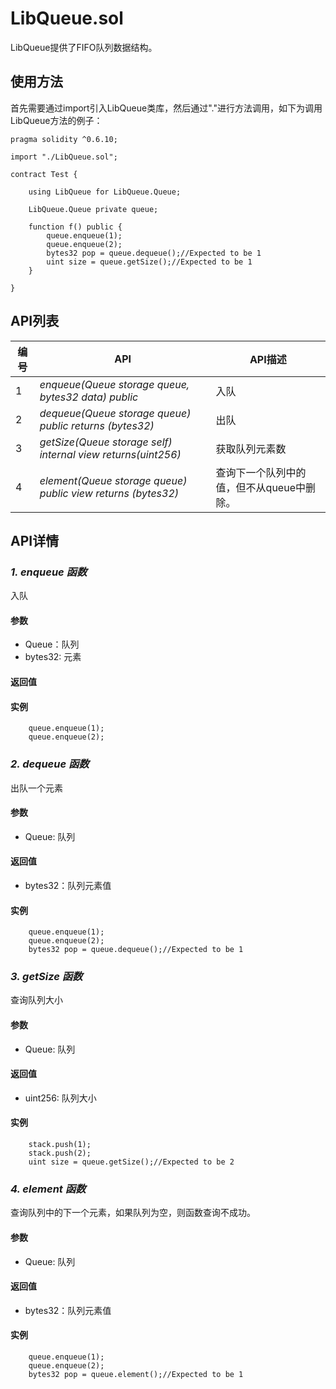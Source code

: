 ﻿# LibQueue.sol

LibQueue提供了FIFO队列数据结构。

## 使用方法

首先需要通过import引入LibQueue类库，然后通过"."进行方法调用，如下为调用LibQueue方法的例子：

```
pragma solidity ^0.6.10;

import "./LibQueue.sol";

contract Test {
    
    using LibQueue for LibQueue.Queue;
    
    LibQueue.Queue private queue;
    
    function f() public {
        queue.enqueue(1);
        queue.enqueue(2);
        bytes32 pop = queue.dequeue();//Expected to be 1
        uint size = queue.getSize();//Expected to be 1
    }
    
}
```


## API列表

编号 | API | API描述
---|---|---
1 | *enqueue(Queue storage queue, bytes32 data) public* |入队
2 | *dequeue(Queue storage queue) public returns (bytes32)* |出队
3 | *getSize(Queue storage self) internal view returns(uint256)* | 获取队列元素数
4 | *element(Queue storage queue) public view returns (bytes32)* | 查询下一个队列中的值，但不从queue中删除。

## API详情

### ***1. enqueue 函数***

入队

#### 参数

- Queue：队列
- bytes32: 元素

#### 返回值


#### 实例

```
    queue.enqueue(1);
    queue.enqueue(2);
```
### ***2. dequeue 函数***

出队一个元素

#### 参数

- Queue: 队列

#### 返回值

- bytes32：队列元素值

#### 实例

```
    queue.enqueue(1);
    queue.enqueue(2);
    bytes32 pop = queue.dequeue();//Expected to be 1
```

### ***3. getSize 函数***

查询队列大小

#### 参数

- Queue: 队列

#### 返回值

- uint256: 队列大小

#### 实例

```
    stack.push(1);
    stack.push(2);
    uint size = queue.getSize();//Expected to be 2
```

### ***4. element 函数***

查询队列中的下一个元素，如果队列为空，则函数查询不成功。

#### 参数

- Queue: 队列

#### 返回值

- bytes32：队列元素值

#### 实例

```
    queue.enqueue(1);
    queue.enqueue(2);
    bytes32 pop = queue.element();//Expected to be 1
```

